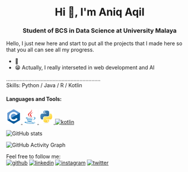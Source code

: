 <h1 align="center">Hi 👋, I'm Aniq Aqil</h1>
<h3 align="center">Student of BCS in Data Science at University Malaya</h3>
Hello, I just new here and start to put all the projects that I made here so that you all can see all my progress.

- 🌱 
- 😁 Actually, I really interseted in web development and AI 

...............................................................  
Skills: Python / Java / R / Kotlin
<h4 align="left">Languages and Tools:</h4>
<p align="left"> <a href="https://www.cprogramming.com/" target="_blank"> <img src="https://raw.githubusercontent.com/devicons/devicon/master/icons/c/c-original.svg" alt="c" width="40" height="40"/> </a> <a href="https://www.java.com" target="_blank"> <img src="https://raw.githubusercontent.com/devicons/devicon/master/icons/java/java-original.svg" alt="java" width="40" height="40"/> </a> <a href="https://kotlinlang.org" target="_blank"> <img src="https://raw.githubusercontent.com/devicons/devicon/master/icons/python/python-original.svg" alt="python" width="40" height="40"/> <img src="https://www.vectorlogo.zone/logos/kotlinlang/kotlinlang-icon.svg" alt="kotlin" width="40" height="40"/> </a> <a href="https://www.python.org" target="_blank"> </a> </p>


![GitHub stats](https://github-readme-stats.vercel.app/api?username=niqaqil&show_icons=true)  

![GitHub Activity Graph](https://activity-graph.herokuapp.com/graph?username=niqaqil)  


Feel free to follow me:  
[<img src='https://cdn.jsdelivr.net/npm/simple-icons@3.0.1/icons/github.svg' alt='github' height='40'>](https://github.com/niqaqil)  [<img src='https://cdn.jsdelivr.net/npm/simple-icons@3.0.1/icons/linkedin.svg' alt='linkedin' height='40'>](https://www.linkedin.com/in/aniqaqil/)  [<img src='https://cdn.jsdelivr.net/npm/simple-icons@3.0.1/icons/instagram.svg' alt='instagram' height='40'>](https://www.instagram.com/niq_aqil/)  [<img src='https://cdn.jsdelivr.net/npm/simple-icons@3.0.1/icons/twitter.svg' alt='twitter' height='40'>](https://twitter.com/niqaqil)  
